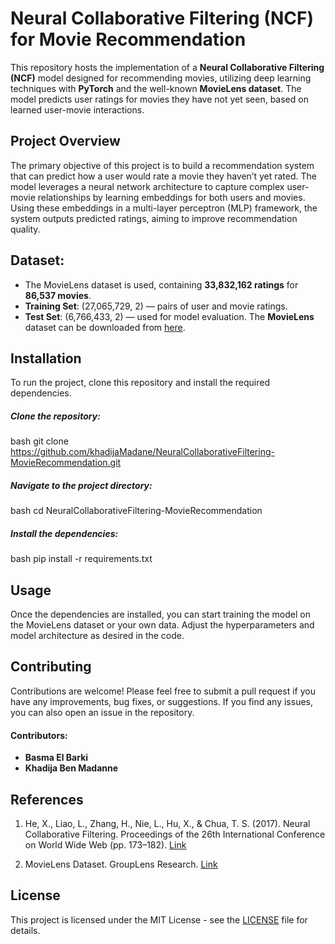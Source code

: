 # Neural Collaborative Filtering (NCF) for Movie Recommendation

This repository hosts the implementation of a **Neural Collaborative Filtering (NCF)** model designed for recommending movies, utilizing deep learning techniques with **PyTorch** and the well-known **MovieLens dataset**. The model predicts user ratings for movies they have not yet seen, based on learned user-movie interactions.

## Project Overview

The primary objective of this project is to build a recommendation system that can predict how a user would rate a movie they haven’t yet rated. The model leverages a neural network architecture to capture complex user-movie relationships by learning embeddings for both users and movies. Using these embeddings in a multi-layer perceptron (MLP) framework, the system outputs predicted ratings, aiming to improve recommendation quality.

## Dataset:
  - The MovieLens dataset is used, containing **33,832,162 ratings** for **86,537 movies**.
  - **Training Set**: (27,065,729, 2) — pairs of user and movie ratings.
  - **Test Set**: (6,766,433, 2) — used for model evaluation.
The **MovieLens** dataset can be downloaded from [here](https://grouplens.org/datasets/movielens/).

## Installation

To run the project, clone this repository and install the required dependencies.

##### Clone the repository:

bash
git clone https://github.com/khadijaMadane/NeuralCollaborativeFiltering-MovieRecommendation.git


##### Navigate to the project directory:

bash
cd NeuralCollaborativeFiltering-MovieRecommendation


##### Install the dependencies:

bash
pip install -r requirements.txt

## Usage

Once the dependencies are installed, you can start training the model on the MovieLens dataset or your own data. Adjust the hyperparameters and model architecture as desired in the code.


## Contributing

Contributions are welcome! Please feel free to submit a pull request if you have any improvements, bug fixes, or suggestions. If you find any issues, you can also open an issue in the repository.

#### Contributors:
- **Basma El Barki**
- **Khadija Ben Madanne**

## References

1. He, X., Liao, L., Zhang, H., Nie, L., Hu, X., & Chua, T. S. (2017). Neural Collaborative Filtering. Proceedings of the 26th International Conference on World Wide Web (pp. 173–182). [Link](https://dl.acm.org/doi/10.1145/3038912.3052569)

2. MovieLens Dataset. GroupLens Research. [Link](https://grouplens.org/datasets/movielens/) 

## License

This project is licensed under the MIT License - see the [LICENSE](LICENSE) file for details.


